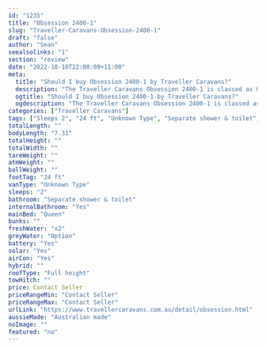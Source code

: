 ```yaml
---
id: "1235"
title: "Obsession 2400-1"
slug: "Traveller-Caravans-Obsession-2400-1"
draft: "false"
author: "Sean"
seealsolinks: "1"
section: "review"
date: "2022-10-10T22:00:09+11:00"
meta:
  title: "Should I buy Obsession 2400-1 by Traveller Caravans?"
  description: "The Traveller Caravans Obsession 2400-1 is classed as Unknown Type, and sleeps 2 people. It is Australian made and comes in at 24 ft. It generally has Separate shower & toilet."
  ogtitle: "Should I buy Obsession 2400-1 by Traveller Caravans?"
  ogdescription: "The Traveller Caravans Obsession 2400-1 is classed as Unknown Type, and sleeps 2 people. It is Australian made and comes in at 24 ft. It generally has Separate shower & toilet."
categories: ["Traveller Caravans"]
tags: ["Sleeps 2", "24 ft", "Unknown Type", "Separate shower & toilet", "Full height", "Price Unknown", "Australian made"]
totalLength: ""
bodyLength: "7.31"
totalHeight: ""
totalWidth: ""
tareWeight: ""
atmWeight: ""
ballWeight: ""
footTag: "24 ft"
vanType: "Unknown Type"
sleeps: "2"
bathroom: "Separate shower & toilet"
internalBathroom: "Yes"
mainBed: "Queen"
bunks: ""
freshWater: "x2"
greyWater: "Option"
battery: "Yes"
solar: "Yes"
airCon: "Yes"
hybrid: ""
roofType: "Full height"
towHitch: ""
price: Contact Seller
priceRangeMin: "Contact Seller"
priceRangeMax: "Contact Seller"
urlLink: "https://www.travellercaravans.com.au/detail/obsession.html"
aussieMade: "Australian made"
noImage: ""
featured: "no"
---
```

